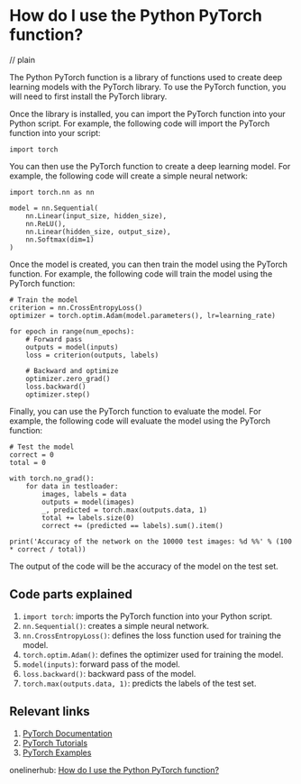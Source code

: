 # How do I use the Python PyTorch function?
// plain

The Python PyTorch function is a library of functions used to create deep learning models with the PyTorch library. To use the PyTorch function, you will need to first install the PyTorch library.

Once the library is installed, you can import the PyTorch function into your Python script. For example, the following code will import the PyTorch function into your script:
```
import torch
```

You can then use the PyTorch function to create a deep learning model. For example, the following code will create a simple neural network:
```
import torch.nn as nn

model = nn.Sequential(
    nn.Linear(input_size, hidden_size),
    nn.ReLU(),
    nn.Linear(hidden_size, output_size),
    nn.Softmax(dim=1)
)
```

Once the model is created, you can then train the model using the PyTorch function. For example, the following code will train the model using the PyTorch function:
```
# Train the model
criterion = nn.CrossEntropyLoss()
optimizer = torch.optim.Adam(model.parameters(), lr=learning_rate)

for epoch in range(num_epochs):
    # Forward pass
    outputs = model(inputs)
    loss = criterion(outputs, labels)

    # Backward and optimize
    optimizer.zero_grad()
    loss.backward()
    optimizer.step()
```

Finally, you can use the PyTorch function to evaluate the model. For example, the following code will evaluate the model using the PyTorch function:
```
# Test the model
correct = 0
total = 0

with torch.no_grad():
    for data in testloader:
        images, labels = data
        outputs = model(images)
        _, predicted = torch.max(outputs.data, 1)
        total += labels.size(0)
        correct += (predicted == labels).sum().item()

print('Accuracy of the network on the 10000 test images: %d %%' % (100 * correct / total))
```

The output of the code will be the accuracy of the model on the test set.

## Code parts explained

1. `import torch`: imports the PyTorch function into your Python script.
2. `nn.Sequential()`: creates a simple neural network.
3. `nn.CrossEntropyLoss()`: defines the loss function used for training the model.
4. `torch.optim.Adam()`: defines the optimizer used for training the model.
5. `model(inputs)`: forward pass of the model.
6. `loss.backward()`: backward pass of the model.
7. `torch.max(outputs.data, 1)`: predicts the labels of the test set.

## Relevant links

1. [PyTorch Documentation](https://pytorch.org/docs/stable/index.html)
2. [PyTorch Tutorials](https://pytorch.org/tutorials/)
3. [PyTorch Examples](https://pytorch.org/tutorials/beginner/pytorch_with_examples.html)

onelinerhub: [How do I use the Python PyTorch function?](https://onelinerhub.com/python-pytorch/how-do-i-use-the-python-pytorch-function)